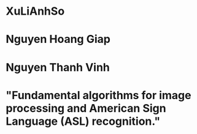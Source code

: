 ﻿# XuLiAnhSo
# Nguyen Hoang Giap
# Nguyen Thanh Vinh
# "Fundamental algorithms for image processing and American Sign Language (ASL) recognition."
